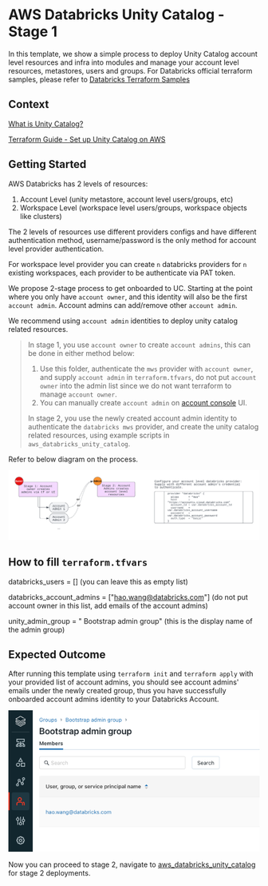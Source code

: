 AWS Databricks Unity Catalog - Stage 1
=========================

In this template, we show a simple process to deploy Unity Catalog account level resources and infra into modules and manage your account level resources, metastores, users and groups. For Databricks official terraform samples, please refer to [Databricks Terraform Samples](
https://github.com/databricks/unity-catalog-setup)

## Context

[What is Unity Catalog?](https://docs.databricks.com/data-governance/unity-catalog/index.html)

[Terraform Guide - Set up Unity Catalog on AWS](https://registry.terraform.io/providers/databricks/databricks/latest/docs/guides/unity-catalog)

## Getting Started

AWS Databricks has 2 levels of resources:
1. Account Level (unity metastore, account level users/groups, etc)
2. Workspace Level (workspace level users/groups, workspace objects like clusters)

The 2 levels of resources use different providers configs and have different authentication method, username/password is the only method for account level provider authentication. 

For workspace level provider you can create `n` databricks providers for `n` existing workspaces, each provider to be authenticate via PAT token.

We propose 2-stage process to get onboarded to UC. Starting at the point where you only have `account owner`, and this identity will also be the first `account admin`. Account admins can add/remove other `account admin`.

We recommend using `account admin` identities to deploy unity catalog related resources.

> In stage 1, you use `account owner` to create `account admins`, this can be done in either method below:
> 1. Use this folder, authenticate the `mws` provider with `account owner`, and supply `account admin` in `terraform.tfvars`, do not put `account owner` into the admin list since we do not want terraform to manage `account owner`.
> 2. You can manually create `account admin` on [account console](accounts.cloud.databricks.com) UI. 
>
> In stage 2, you use the newly created account admin identity to authenticate the `databricks mws` provider, and create the unity catalog related resources, using example scripts in `aws_databricks_unity_catalog`.

Refer to below diagram on the process.

![alt text](https://raw.githubusercontent.com/databricks/terraform-databricks-examples/main/examples/aws-databricks-uc/images/uc-tf-onboarding.png?raw=true)

## How to fill `terraform.tfvars`

databricks_users          = [] (you can leave this as empty list)

databricks_account_admins = ["hao.wang@databricks.com"] (do not put account owner in this list, add emails of the account admins)

unity_admin_group         = " Bootstrap admin group" (this is the display name of the admin group)

## Expected Outcome

After running this template using `terraform init` and `terraform apply` with your provided list of account admins, you should see account admins' emails under the newly created group, thus you have successfully onboarded account admins identity to your Databricks Account. 

![alt text](https://raw.githubusercontent.com/databricks/terraform-databricks-examples/main/examples/aws-databricks-uc/images/uc-tf-account-admin.png?raw=true)

Now you can proceed to stage 2, navigate to [aws_databricks_unity_catalog](https://github.com/hwang-db/tf_aws_deployment/tree/main/aws_databricks_unity_catalog) for stage 2 deployments.
